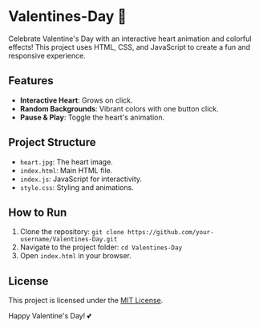 # Valentines-Day 💖

Celebrate Valentine's Day with an interactive heart animation and colorful effects! This project uses HTML, CSS, and JavaScript to create a fun and responsive experience.

## Features
- **Interactive Heart**: Grows on click.
- **Random Backgrounds**: Vibrant colors with one button click.
- **Pause & Play**: Toggle the heart's animation.

## Project Structure
- `heart.jpg`: The heart image.
- `index.html`: Main HTML file.
- `index.js`: JavaScript for interactivity.
- `style.css`: Styling and animations.

## How to Run
1. Clone the repository: `git clone https://github.com/your-username/Valentines-Day.git`
2. Navigate to the project folder: `cd Valentines-Day`
3. Open `index.html` in your browser.

## License
This project is licensed under the [MIT License](LICENSE).

Happy Valentine's Day! 💕
